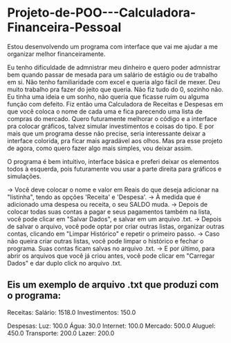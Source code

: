 # Projeto-de-POO---Calculadora-Financeira-Pessoal
Estou desenvolvendo um programa com interface que vai me ajudar a me organizar melhor financeiramente.

Eu tenho dificuldade de admnistrar meu dinheiro e quero poder admnistrar bem quando passar de mesada para um salário de estágio ou de trabalho em si. Não tenho familiaridade com excel e queria algo fácil de mexer. Deu muito trabalho pra fazer do jeito que queria. Não fiz tudo do 0, sozinho não. Eu tinha uma ideia e um sonho, não queria que ficasse ruim ou alguma função com defeito. Fiz então uma Calculadora de Receitas e Despesas em que você coloca o nome de cada uma e fica parecendo uma lista de compras do mercado. Quero futuramente melhorar o código e a interface pra colocar gráficos, talvez simular investimentos e coisas do tipo. E por mais que um programa desse não precise, seria interessante deixar a interface colorida, pra ficar mais agradável aos olhos. Mas pra esse projeto de agora, como quero fazer algo mais simples, vou deixar assim.

O programa é bem intuitivo, interface básica e preferi deixar os elementos todos à esquerda, pois futuramente vou usar a parte direita para gráficos e simulações.

-> Você deve colocar o nome e valor em Reais do que deseja adicionar na "listinha", tendo as opções 'Receita' e 'Despesa'.
-> À medida que é adicionado uma despesa ou receita, o seu SALDO muda.
-> Depois de colocar todas suas contas a pagar e seus pagamentos também na lista, você pode clicar em "Salvar Dados", e salvar em um arquivo .txt.
-> Depois de salvar o arquivo, você pode optar por criar outras listas, organizar outras contas, clicando em "Limpar Histórico" e repetir o primeiro passo.
-> Caso não queira criar outras listas, você pode limpar o histórico e fechar o programa. Suas contas ficam salvas no arquivo .txt.
-> E por último, para abrir os arquivos que você já criou antes, você pode clicar em "Carregar Dados" e dar duplo click no arquivo .txt.


## Eis um exemplo de arquivo .txt que produzi com o programa:

Receitas:
Salário: 1518.0
Investimentos: 150.0

Despesas:
Luz: 100.0
Água: 30.0
Internet: 100.0
Mercado: 500.0
Aluguel: 450.0
Transporte: 200.0
Lazer: 200.0

